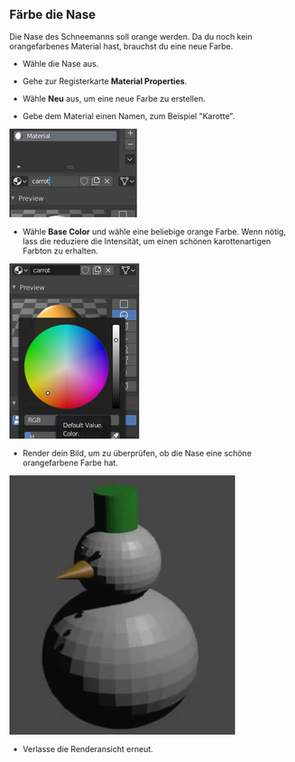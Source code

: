 ## Färbe die Nase

Die Nase des Schneemanns soll orange werden. Da du noch kein orangefarbenes Material hast, brauchst du eine neue Farbe.

+ Wähle die Nase aus.

+ Gehe zur Registerkarte **Material Properties**.

+ Wähle **Neu** aus, um eine neue Farbe zu erstellen.

+ Gebe dem Material einen Namen, zum Beispiel "Karotte".

![Material benennen](images/blender-material-cone-name.png)

+ Wähle **Base Color** und wähle eine beliebige orange Farbe. Wenn nötig, lass die reduziere die Intensität, um einen schönen karottenartigen Farbton zu erhalten.

![Farbe auswählen](images/blender-material-cone-colour.png)

+ Render dein Bild, um zu überprüfen, ob die Nase eine schöne orangefarbene Farbe hat.

![Den Kegel anzeigen](images/blender-snowman-orange-nose.png)

+ Verlasse die Renderansicht erneut.